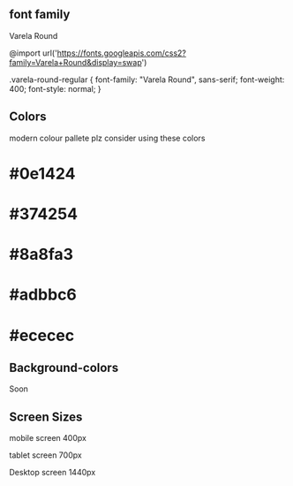 ## font family 
Varela Round

@import url('https://fonts.googleapis.com/css2?family=Varela+Round&display=swap')

.varela-round-regular {
  font-family: "Varela Round", sans-serif;
  font-weight: 400;
  font-style: normal;
}


## Colors 
modern colour pallete 
plz consider using these colors 
# #0e1424
# #374254
# #8a8fa3
# #adbbc6
# #ececec



## Background-colors 
Soon 


## Screen Sizes

mobile screen 400px 

tablet screen 700px

Desktop screen 1440px 


